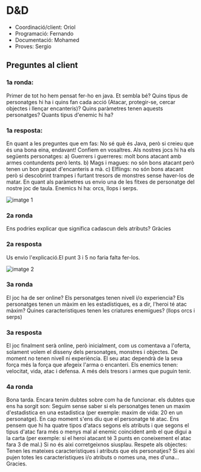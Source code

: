 
# D&D
- Coordinació/client: Oriol
- Programació: Fernando 
- Documentació: Mohamed
- Proves: Sergio

## Preguntes al client

### 1a ronda: 
Primer de tot ho hem pensat fer-ho en java. Et sembla bé? 
Quins tipus de personatges hi ha i quins fan cada acció (Atacar, protegir-se, cercar objectes i llençar encanteris)?
Quins paràmetres tenen aquests personatges?
Quants tipus d'enemic hi ha?

### 1a resposta: 
En quant a les preguntes que em fas:
No sé què és Java, però si creieu que és una bona eina, endavant! Confiem en vosaltres.
Als nostres jocs hi ha els següents personatges:
   a) Guerrers i guerreres: molt bons atacant amb armes contundents però lents.
   b) Mags i magues: no són bons atacant però tenen un bon grapat d'encanteris a mà.
   c) Elflings: no són bons atacant però si descobrint trampes i furtant tresors de monstres sense haver-los de matar.
 En quant als paràmetres us envio una de les fitxes de personatge del nostre joc de taula.
 Enemics hi ha: orcs, llops i serps.

![imatge 1](https://raw.githubusercontent.com/ory3013/D-D/master/imatge1.jpg)
     
### 2a ronda
Ens podries explicar que significa cadascun dels atributs? Gràcies

### 2a resposta
Us envio l'explicació.El punt 3 i 5 no faria falta fer-los.
 
![imatge 2](https://raw.githubusercontent.com/ory3013/D-D/master/imatge2.png)
### 3a ronda
El joc ha de ser online? 
Els personatges tenen nivell i/o experiencia?
Els personatges tenen un màxim en les estadístiques, es a dir, l'heroi té atac màxim?
Quines caracteristiques tenen les criatures enemigues? (llops orcs i serps)

### 3a resposta
 El joc finalment serà online, però inicialment, com us comentava a l'oferta, solament volem el disseny dels personatges, monstres i objectes.
  De moment no tenen nivell ni experiència.
  El seu atac dependrà de la seva força més la força que afegeix l'arma o encanteri.
  Els enemics tenen: velocitat, vida, atac i defensa. A més dels tresors i armes que puguin tenir.

###  4a ronda
Bona tarda. Encara tenim dubtes sobre com ha de funcionar. els dubtes que ens ha sorgit son: 
Seguim sense saber si els personatges tenen un maxim d'estadistica en una estadistica (per exemple: maxim de vida: 20 en un personatge).
En cap moment s'ens diu que el personatge té atac. Ens pensem que hi ha quatre tipos d'atacs segons els atributs i que segons el tipus d'atac fara més o menys mal al enemic coincident amb el que digui a la carta (per exemple:  si el heroi atacant té 3 punts en coneixement el atac fara 3 de mal.) Si no és aixi corretgeixnos siusplau.
Respete als objectes:
Tenen les mateixes caracteristiques i atributs que els personatjes? Si es aixi pujen totes les caracteristiques i/o atributs o nomes una, mes d'una... 
Gracies.

